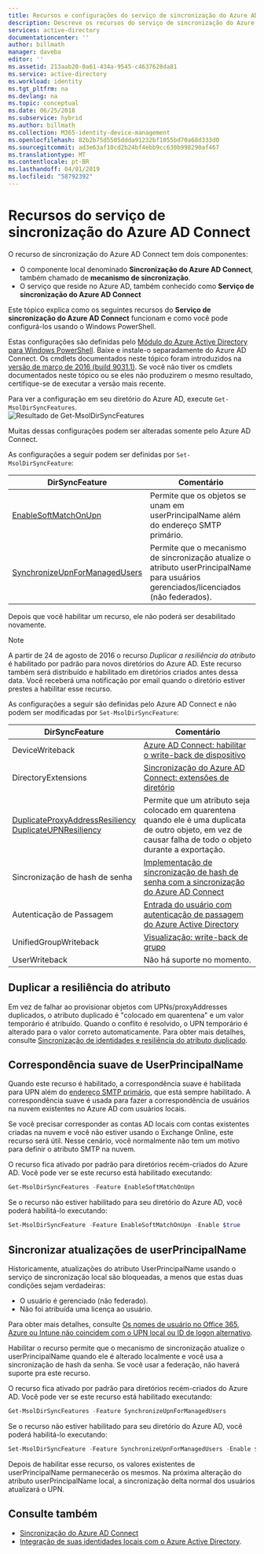 ```yaml
---
title: Recursos e configurações do serviço de sincronização do Azure AD Connect | Microsoft Docs
description: Descreve os recursos do serviço de sincronização do Azure AD Connect.
services: active-directory
documentationcenter: ''
author: billmath
manager: daveba
editor: ''
ms.assetid: 213aab20-0a61-434a-9545-c4637628da81
ms.service: active-directory
ms.workload: identity
ms.tgt_pltfrm: na
ms.devlang: na
ms.topic: conceptual
ms.date: 06/25/2018
ms.subservice: hybrid
ms.author: billmath
ms.collection: M365-identity-device-management
ms.openlocfilehash: 82b2b75d5505ddda91232bf1055bd70a68d333d0
ms.sourcegitcommit: ad3e63af10cd2b24bf4ebb9cc630b998290af467
ms.translationtype: MT
ms.contentlocale: pt-BR
ms.lasthandoff: 04/01/2019
ms.locfileid: "58792392"
---
```

# <a name="azure-ad-connect-sync-service-features"></a>Recursos do serviço de sincronização do Azure AD Connect

O recurso de sincronização do Azure AD Connect tem dois componentes:

* O componente local denominado **Sincronização do Azure AD Connect**, também chamado de **mecanismo de sincronização**.
* O serviço que reside no Azure AD, também conhecido como **Serviço de sincronização do Azure AD Connect**

Este tópico explica como os seguintes recursos do **Serviço de sincronização do Azure AD Connect** funcionam e como você pode configurá-los usando o Windows PowerShell.

Estas configurações são definidas pelo [Módulo do Azure Active Directory para Windows PowerShell](https://aka.ms/aadposh). Baixe e instale-o separadamente do Azure AD Connect. Os cmdlets documentados neste tópico foram introduzidos na [versão de março de 2016 (build 9031.1)](https://social.technet.microsoft.com/wiki/contents/articles/28552.microsoft-azure-active-directory-powershell-module-version-release-history.aspx#Version_9031_1). Se você não tiver os cmdlets documentados neste tópico ou se eles não produzirem o mesmo resultado, certifique-se de executar a versão mais recente.

Para ver a configuração em seu diretório do Azure AD, execute `Get-MsolDirSyncFeatures`.  
![Resultado de Get-MsolDirSyncFeatures](./media/how-to-connect-syncservice-features/getmsoldirsyncfeatures.png)

Muitas dessas configurações podem ser alteradas somente pelo Azure AD Connect.

As configurações a seguir podem ser definidas por `Set-MsolDirSyncFeature`:

| DirSyncFeature | Comentário |
| --- | --- |
| [EnableSoftMatchOnUpn](#userprincipalname-soft-match) |Permite que os objetos se unam em userPrincipalName além do endereço SMTP primário. |
| [SynchronizeUpnForManagedUsers](#synchronize-userprincipalname-updates) |Permite que o mecanismo de sincronização atualize o atributo userPrincipalName para usuários gerenciados/licenciados (não federados). |

Depois que você habilitar um recurso, ele não poderá ser desabilitado novamente.

> [!NOTE]
> A partir de 24 de agosto de 2016 o recurso *Duplicar a resiliência do atributo* é habilitado por padrão para novos diretórios do Azure AD. Este recurso também será distribuído e habilitado em diretórios criados antes dessa data. Você receberá uma notificação por email quando o diretório estiver prestes a habilitar esse recurso.
> 
> 

As configurações a seguir são definidas pelo Azure AD Connect e não podem ser modificadas por `Set-MsolDirSyncFeature`:

| DirSyncFeature | Comentário |
| --- | --- |
| DeviceWriteback |[Azure AD Connect: habilitar o write-back de dispositivo](how-to-connect-device-writeback.md) |
| DirectoryExtensions |[Sincronização do Azure AD Connect: extensões de diretório](how-to-connect-sync-feature-directory-extensions.md) |
| [DuplicateProxyAddressResiliency<br/>DuplicateUPNResiliency](#duplicate-attribute-resiliency) |Permite que um atributo seja colocado em quarentena quando ele é uma duplicata de outro objeto, em vez de causar falha de todo o objeto durante a exportação. |
| Sincronização de hash de senha |[Implementação de sincronização de hash de senha com a sincronização do Azure AD Connect](how-to-connect-password-hash-synchronization.md) |
|Autenticação de Passagem|[Entrada do usuário com autenticação de passagem do Azure Active Directory](how-to-connect-pta.md)|
| UnifiedGroupWriteback |[Visualização: write-back de grupo](how-to-connect-preview.md#group-writeback) |
| UserWriteback |Não há suporte no momento. |

## <a name="duplicate-attribute-resiliency"></a>Duplicar a resiliência do atributo

Em vez de falhar ao provisionar objetos com UPNs/proxyAddresses duplicados, o atributo duplicado é "colocado em quarentena" e um valor temporário é atribuído. Quando o conflito é resolvido, o UPN temporário é alterado para o valor correto automaticamente. Para obter mais detalhes, consulte [Sincronização de identidades e resiliência do atributo duplicado](how-to-connect-syncservice-duplicate-attribute-resiliency.md).

## <a name="userprincipalname-soft-match"></a>Correspondência suave de UserPrincipalName

Quando este recurso é habilitado, a correspondência suave é habilitada para UPN além do [endereço SMTP primário](https://support.microsoft.com/kb/2641663), que está sempre habilitado. A correspondência suave é usada para fazer a correspondência de usuários na nuvem existentes no Azure AD com usuários locais.

Se você precisar corresponder as contas AD locais com contas existentes criadas na nuvem e você não estiver usando o Exchange Online, este recurso será útil. Nesse cenário, você normalmente não tem um motivo para definir o atributo SMTP na nuvem.

O recurso fica ativado por padrão para diretórios recém-criados do Azure AD. Você pode ver se este recurso está habilitado executando:  

```powershell
Get-MsolDirSyncFeatures -Feature EnableSoftMatchOnUpn
```

Se o recurso não estiver habilitado para seu diretório do Azure AD, você poderá habilitá-lo executando:  

```powershell
Set-MsolDirSyncFeature -Feature EnableSoftMatchOnUpn -Enable $true
```

## <a name="synchronize-userprincipalname-updates"></a>Sincronizar atualizações de userPrincipalName

Historicamente, atualizações do atributo UserPrincipalName usando o serviço de sincronização local são bloqueadas, a menos que estas duas condições sejam verdadeiras:

* O usuário é gerenciado (não federado).
* Não foi atribuída uma licença ao usuário.

Para obter mais detalhes, consulte [Os nomes de usuário no Office 365, Azure ou Intune não coincidem com o UPN local ou ID de logon alternativo](https://support.microsoft.com/kb/2523192).

Habilitar o recurso permite que o mecanismo de sincronização atualize o userPrincipalName quando ele é alterado localmente e você usa a sincronização de hash da senha. Se você usar a federação, não haverá suporte pra este recurso.

O recurso fica ativado por padrão para diretórios recém-criados do Azure AD. Você pode ver se este recurso está habilitado executando:  

```powershell
Get-MsolDirSyncFeatures -Feature SynchronizeUpnForManagedUsers
```

Se o recurso não estiver habilitado para seu diretório do Azure AD, você poderá habilitá-lo executando:  

```powershell
Set-MsolDirSyncFeature -Feature SynchronizeUpnForManagedUsers -Enable $true
```

Depois de habilitar esse recurso, os valores existentes de userPrincipalName permanecerão os mesmos. Na próxima alteração do atributo userPrincipalName local, a sincronização delta normal dos usuários atualizará o UPN.  

## <a name="see-also"></a>Consulte também

* [Sincronização do Azure AD Connect](how-to-connect-sync-whatis.md)
* [Integração de suas identidades locais com o Azure Active Directory](whatis-hybrid-identity.md).
